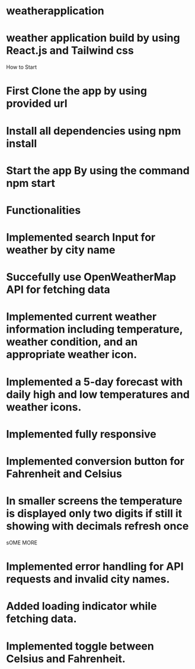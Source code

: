 # weatherapplication

# weather application build by using React.js and Tailwind css

How to Start

# First Clone the app by using provided url
#  Install all dependencies using     npm install 
# Start the app By using the command   npm start

# Functionalities

# Implemented search Input for weather by city name
# Succefully use  OpenWeatherMap API for fetching data 
# Implemented current weather information including temperature, weather condition, and an appropriate weather icon.
# Implemented a 5-day forecast with daily high and low temperatures and weather icons.
# Implemented fully responsive 
# Implemented conversion button for Fahrenheit and Celsius
# In smaller screens the temperature is displayed only two digits if still it showing with decimals refresh once 

sOME MORE

# Implemented  error handling for API requests and invalid city names.
# Added loading indicator while fetching data.
# Implemented toggle between Celsius and Fahrenheit.
